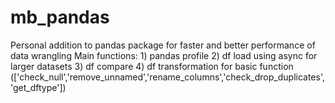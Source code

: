# mb_pandas
Personal addition to pandas package for faster and better performance of data wrangling
Main functions:
    1) pandas profile
    2) df load using async for larger datasets
    3) df compare
    4) df transformation for basic function (['check_null','remove_unnamed','rename_columns','check_drop_duplicates','get_dftype'])
